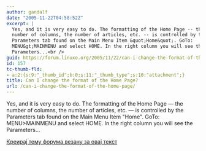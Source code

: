 ```yaml
---
author: gandalf
date: "2005-11-22T04:58:52Z"
excerpt: |
  Yes, and it is very easy to do. The formatting of the Home Page -- the
  number of columns, the number of articles, etc. -- is controlled by the
  Parameters tab found on the Main Menu Item &quot;Home&quot;. GoTo:
  MENU&gt;MAINMENU and select HOME. In the right column you will see the
  Parameters...<br />
guid: https://forum.linuxo.org/2005/11/22/can-i-change-the-format-of-the-home-page/
id: 157
tc-thumb-fld:
- a:2:{s:9:"_thumb_id";b:0;s:11:"_thumb_type";s:10:"attachment";}
title: Can I change the format of the Home Page?
url: /can-i-change-the-format-of-the-home-page/
---
```

Yes, and it is very easy to do. The formatting of the Home Page &#8212; the  
number of columns, the number of articles, etc. &#8212; is controlled by the  
Parameters tab found on the Main Menu Item "Home". GoTo:  
MENU>MAINMENU and select HOME. In the right column you will see the  
Parameters&#8230;  
<!--break-->

[Креирај тему форума везану за овај текст](https://linuxo.org/nova-tema-na-forumu/?se_pid=157)
